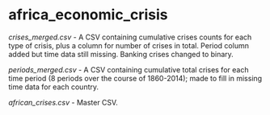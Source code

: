 # africa_economic_crisis

*crises_merged.csv* - A CSV containing cumulative crises counts for each type of crisis, plus a column for number of crises in total. Period column added but time data still missing. Banking crises changed to binary. 

*periods_merged.csv* - A CSV containing cumulative total crises for each time period (8 periods over the course of 1860-2014); made to fill in missing time data for each country. 

*african_crises.csv* - Master CSV.

